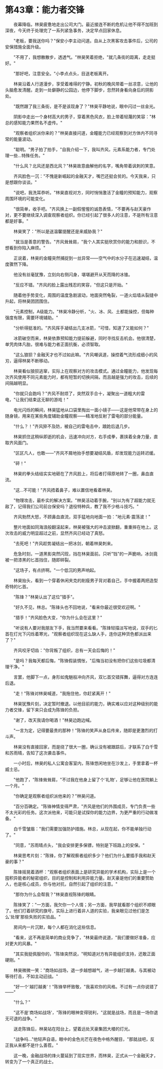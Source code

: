 # 第43章：能力者交锋

　　夜幕降临，林昊疲惫地走出公司大门。最近接连不断的危机让他不得不加班到深夜，今天终于处理完了一系列紧急事务，决定早点回家休息。

　　"老板，要我送你吗？"保安小李主动问道。自从上次黑客攻击事件后，公司的安保措施全面升级。

　　"不用了，我想散散步，透透气。"林昊笑着拒绝，"就几条街的距离，走走挺好。"

　　"那好吧，注意安全。"小李点点头，目送老板离开。

　　林昊沿着人行道漫步，享受着难得的宁静。初秋的晚风带着一丝凉意，让他的头脑愈发清醒。走到一处僻静的公园边，他停下脚步，忽然转身看向身后的阴影处。

　　"既然跟了我三条街，是不是该现身了？"林昊平静地说，眼中闪过一丝金光。

　　阴影中走出一个身材高大的男子，穿着黑色风衣，脸上带着轻蔑的笑容："林总的感知能力果然名不虚传。"

　　"观察者组织派你来的？"林昊直接问道，金瞳能力已经观察到对方体内不同寻常的能量波动。

　　"聪明。"男子拍了拍手，"自我介绍一下，我叫齐风，元素系能力者，专门处理一些...特殊任务。"

　　"什么风？北风还是西北风？"林昊故意曲解他的名字，嘴角带着讽刺的笑意。

　　齐风脸色一沉："不愧是新崛起的金融天才，嘴巴还挺会贫的。今天我来，只是想跟你谈谈。"

　　"说吧，我洗耳恭听。"林昊直视对方，同时悄悄激活了金瞳的预知能力，观察周围环境的可能变化。

　　"很简单，收手吧。"齐风换上一副假惺惺的诚恳表情，"不要再与赵天豪作对，更不要继续深入调查观察者组织。你已经引起了很多人的注意，不是所有注意都是好事。"

　　林昊笑了："所以是送温馨提醒还是来威胁我？"

　　"就当是善意的警告。"齐风耸耸肩，"我个人其实挺欣赏你的能力和胆识，不想看到你陷入麻烦。"

　　正说着，林昊的金瞳突然捕捉到一丝异常——空气中的水分子在迅速凝结，温度骤然下降。

　　他没有丝毫犹豫，立刻向右侧闪身，堪堪避开从天而降的冰锥。

　　"反应不错。"齐风的脸上露出残忍的笑容，"但这只是开始。"

　　随着他手势变化，周围的温度急剧波动，地面突然龟裂，一道火焰墙从裂缝中升起，将林昊团团围住。

　　"元素控制，A级能力。"林昊冷静分析，"火、冰、风、土都能操控，但每种强度有限，需要环境辅助。"

　　"分析得挺准的。"齐风挥手凝结出几支冰箭，"可惜，知道了又能如何？"

　　冰箭破空而来，林昊依靠预知能力提前躲避，同时寻找反击机会。他很清楚，单凭肉体凡胎，很难与能力者正面抗衡，必须智取。

　　"这么狼狈？金融天才也不过如此嘛。"齐风嘲讽道，操控着气流形成细小的风刃，逼得林昊不断移动。

　　林昊看似狼狈逃窜，实际上在观察对方的攻击模式。通过金瞳能力，他发现每次齐风使用不同元素能力时，都有短暂的切换间隔，而且越是强力的攻击，后续的间隔越明显。

　　"你就只会跑吗？"齐风不耐烦了，突然双手合十，凝聚出一道粗大的雷电，"让我们结束这无聊的游戏！"

　　电光闪烁的瞬间，林昊猛地从口袋里掏出一面小镜子——这是他常带在身上的随身镜，用来在某些角度辅助金瞳观察——精准地反射了雷电的部分能量。

　　"什么？！"齐风猝不及防，被自己的雷电击中，踉跄后退几步。

　　林昊抓住这稍纵即逝的机会，迅速冲向对方，右手成拳，裹挟着全身力量，直取齐风面门。

　　"区区凡人，也敢——"齐风不屑地抬手想要凝结风盾，却发现能力运转迟缓。

　　"砰！"

　　林昊的拳头结结实实地砸在了齐风脸上，将后者打得原地转了一圈，鼻血直流。

　　"这...不可能！"齐风捂着鼻子，难以置信地看着林昊。

　　"物理攻击，最朴实的解决方案。"林昊活动着手腕，"别以为有了超能力就无敌了，记得我们公司前台保安吗？退役特种兵，教了我不少格斗技巧。"

　　齐风勃然大怒，不顾鼻血直流，双手猛地向地面一拍："地元素·震荡波！"

　　整片地面如同海浪般翻滚起来，林昊被强大的冲击波掀翻，重重摔在地上。这次攻击的威力明显超过之前，显然齐风已经动了真怒。

　　"去死吧！"齐风趁势凝结出一把冰剑，朝着林昊刺来。

　　危急时刻，一道黑影突然闪现，挡在林昊面前。只听"铛"的一声脆响，冰剑竟被一把漆黑的匕首挡住，随即碎裂。

　　"这场子，有点挤啊。"一个低沉的男声响起。

　　林昊抬头，看到一个穿着休闲夹克的削瘦男子背对着自己，手中握着两把造型奇特的匕首。

　　"陈锋？"林昊认出了这位"猎手"。

　　"好久不见，林总。"陈锋头也不回地说，"看来你最近很受欢迎啊。"

　　"猎手！"齐风脸色大变，"你为什么会在这里？"

　　"听说有人要对我朋友下手，我当然要来看看。"陈锋轻描淡写地说，双手的匕首在灯光下闪烁着寒光，"观察者组织现在这么缺人手，连你这种货色都派出来了？"

　　齐风咬牙切齿："你背叛了组织，总有一天会后悔的！"

　　"是吗？我每天都后悔，"陈锋假装惆怅，"后悔当初没有把你们这些垃圾都清理干净。"

　　言罢，他脚下一点，身形如鬼魅般冲向齐风，双匕首交错挥舞，逼得对方连连后退。

　　"走！"陈锋对林昊喊道，"我拖住他，你赶紧离开！"

　　林昊犹豫片刻，决定暂时撤退。以他目前的能力，确实难以应对这种级别的能力者交锋，留下来只会成为陈锋的负担。

　　"谢了，改天我请你喝酒！"林昊边跑边喊。

　　"一言为定，记得要最贵的那种！"陈锋的笑声从身后传来，随即是更激烈的打斗声。

　　林昊没有直接回家，而是绕了很大一圈，确认没有被跟踪后，才联系了白千雪和苏雨晴，告知了这次袭击事件。

　　一小时后，林昊的私人公寓会客室内，陈锋悠闲地坐在沙发上，手里拿着一杯威士忌。

　　"他跑了，"陈锋耸耸肩，"不过我在他身上留了个'礼物'，足够让他在医院躺上一个月。"

　　"你确定是观察者组织派他来的？"林昊问道。

　　"百分百确定。"陈锋神情变得严肃，"齐风是他们的外围成员，专门负责一些不太光彩的任务。这次派他来，可能只是试探你的能力边界，为更严重的行动做准备。"

　　白千雪皱眉："我们需要加强防护措施。林总，从现在起，你不能单独行动了。"

　　"同意，"苏雨晴点头，"我会安排更多保镖，特别是下班路上的安保。"

　　林昊思考片刻："陈锋，你了解观察者组织多少？他们为什么要插手我和赵天豪的事？"

　　陈锋摇晃着酒杯："观察者组织表面上是研究异能的学术机构，实际上是一个囤积异能者的秘密组织，目的是控制和利用异能力量。赵天豪是他们的重要赞助人，也是核心成员，你与他对抗，自然引起了组织的注意。"

　　"那你为什么会帮我？"林昊直视陈锋的眼睛。

　　陈锋笑了："一方面，我欠你一个人情；另一方面，我早就看那个组织不顺眼了。他们打着研究的旗号，实际上进行着非人道的实验，我亲眼见过他们是怎么'处理'那些失败的实验品。"

　　房间内一片沉默，每个人都在消化这些信息。

　　"看来，这不再是简单的商业竞争了，"林昊最终说道，"我们要做好准备，应对更大的风暴。"

　　"其实我挺佩服你的，"陈锋突然说，"明知道对方有异能组织支持，还敢正面硬刚。"

　　林昊微微一笑："商场如战场，退一步越想越气，进一步越打越勇。与其被动等待打击，不如主动迎战。"

　　"好一个'越打越勇'！"陈锋举杯致敬，"我喜欢你的风格。不过有一点你说错了——"

　　"什么？"

　　"这不是'商场如战场'，"陈锋的眼神变得锐利，"这就是战场，而且是一场你退无可退的战争。"

　　送走陈锋后，林昊站在阳台上，望着远处天豪集团大楼的灯光。

　　"战争吗..."他轻声自语，眼中的金色光芒在夜色中格外醒目，"那就战吧，反正我从来都不是什么善茬。"

　　这一晚，金融战场的烽火蔓延到了现实世界，而林昊，正式从一个金融天才，转变为了一个真正的战士。 